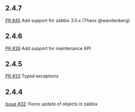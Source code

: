 ## 2.4.7

[PR #45](https://github.com/express42/zabbixapi/pull/45) Add support for zabbix 3.0.x (Thanx @wandenberg)

## 2.4.6

[PR #39](https://github.com/express42/zabbixapi/issues/39) Add support for maintenance API

## 2.4.5

[PR #33](https://github.com/express42/zabbixapi/issues/33) Typed exceptions

## 2.4.4

[Issue #32](https://github.com/express42/zabbixapi/issues/32): Force update of objects in zabbix
